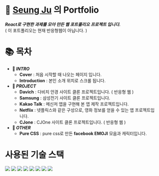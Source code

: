 # 🤩 <ins>Seung Ju</ins> 의 Portfolio
__*React로 구현한 과제를 모아 만든 웹 포트폴리오 프로젝트 입니다.*__ 
<br /> ( 이 포트폴리오는 현재 반응형웹이 아닙니다. )

# 📚 목차
+ __📕 *INTRO*__
  + __Cover__ : 처음 시작할 때 나오는 페이지 입니다.
  + __Introduction__ : 본인 소개 위치로 스크롤 됩니다.
+ __📒 *PROJECT*__
  + __Davich__ : 다비치 안경 사이트 클론 프로젝트입니다. ( 반응형 웹 ) 
  + __Samsung__ : 삼성전기 사이트 클론 프로젝트입니다.      
  + __Kakao Talk__ : 메신저 앱을 구현해 본 앱 제작 프로젝트입니다.
  + __Netflix__ : 넷플릭스와 같은 구성으로, 영화 정보를 얻을 수 있는 앱 프로젝트입니다.
  + __CJone__ : CJOne 사이트 클론 프로젝트입니다. ( 반응형 웹 )
+ __📘 *OTHER*__
  + __Pure CSS__ : pure css로 만든 __facebook EMOJI__ 모음과 캐릭터입니다.

# 사용된 기술 스택
<img src="https://img.shields.io/badge/html5-E34F26?style=flat&logo=html5&logoColor=white"/> <img src="https://img.shields.io/badge/css3-1572B6?style=flat&logo=css3&logoColor=white"/>
<img src="https://img.shields.io/badge/javascript-F7DF1E?style=flat&logo=javascript&logoColor=white"/>
<img src="https://img.shields.io/badge/React-61DAFB?style=flat&logo=react&logoColor=white"/>
<img src="https://img.shields.io/badge/sass-CC6699?style=flat&logo=sass&logoColor=white"/>
<img src="https://img.shields.io/badge/photoshop-31A8FF?style=flat&logo=adobephotoshop&logoColor=white"/>
<img src="https://img.shields.io/badge/illustrator-FF9A00?style=flat&logo=adobeillustrator&logoColor=white"/>
<img src="https://img.shields.io/badge/figma-F24E1E?style=flat&logo=figma&logoColor=white"/>
